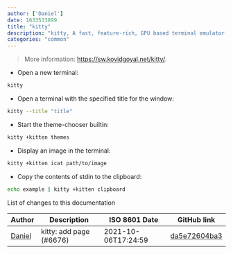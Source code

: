 ```yaml
---
author: ['Daniel']
date: 1633533899
title: "kitty"
description: "kitty, A fast, feature-rich, GPU based terminal emulator."
categories: "common"
---
```

> More information: <https://sw.kovidgoyal.net/kitty/>.

- Open a new terminal:

```bash
kitty
```

- Open a terminal with the specified title for the window:

```bash
kitty --title "title"
```

- Start the theme-chooser builtin:

```bash
kitty +kitten themes
```

- Display an image in the terminal:

```bash
kitty +kitten icat path/to/image
```

- Copy the contents of stdin to the clipboard:

```bash
echo example | kitty +kitten clipboard
```
List of changes to this documentation


Author | Description | ISO 8601 Date | GitHub link
------|-----|-----|-----
[Daniel](mailto:33197631+dadav@users.noreply.github.com) | kitty: add page (#6676) | 2021-10-06T17:24:59 | [da5e72604ba3](https://github.com/tldr-pages/tldr/commit/da5e72604ba3ff0e0049ebb2c4a00e44f5edf108)

